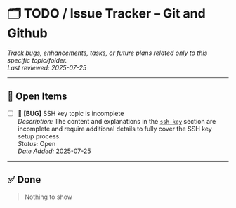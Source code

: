 # 🗂️ TODO / Issue Tracker – Git and Github

_Track bugs, enhancements, tasks, or future plans related only to this specific topic/folder._  
_Last reviewed: 2025-07-25_

---

## 🔧 Open Items

- [ ] 🐞 **[BUG]** SSH key topic is incomplete  
  _Description:_ The content and explanations in the [`ssh key`](19-ssh-key-setup.md) section are incomplete and require additional details to fully cover the SSH key setup process.  
  _Status:_ Open  
  _Date Added:_ 2025-07-25

---

## ✅ Done

> Nothing to show
